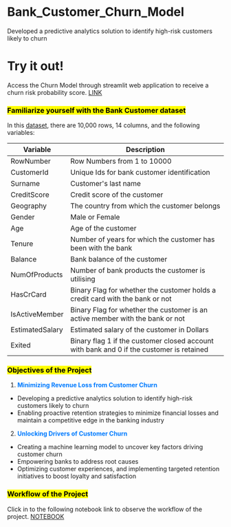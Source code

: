 # Bank_Customer_Churn_Model
Developed a predictive analytics solution to identify high-risk customers likely to churn

# Try it out! 
Access the Churn Model through streamlit web application to receive a churn risk probability score.
[LINK](https://bankcustomerschurn.streamlit.app/)

### <mark>Familiarize yourself with the Bank Customer dataset</mark>


In this [dataset](https://www.kaggle.com/datasets/shrutimechlearn/churn-modelling/data), there are 10,000 rows, 14 columns, and the following variables: 

Variable  |Description |
-----|-----| 
RowNumber|Row Numbers from 1 to 10000|
CustomerId|Unique Ids for bank customer identification|
Surname|Customer's last name|
CreditScore|Credit score of the customer|
Geography|The country from which the customer belongs
Gender|Male or Female
Age|Age of the customer
Tenure|Number of years for which the customer has been with the bank
Balance|Bank balance of the customer
NumOfProducts|Number of bank products the customer is utilising
HasCrCard|Binary Flag for whether the customer holds a credit card with the bank or not
IsActiveMember|Binary Flag for whether the customer is an active member with the bank or not
EstimatedSalary|Estimated salary of the customer in Dollars
Exited|Binary flag 1 if the customer closed account with bank and 0 if the customer is retained


### <mark>Objectives of the Project</mark>

1. <font color='#007bff'><b>Minimizing Revenue Loss from Customer Churn</b></font>
- Developing a predictive analytics solution to identify high-risk customers likely to churn
- Enabling proactive retention strategies to minimize financial losses and maintain a competitive edge in the banking industry

2. <font color='#007bff'><b>Unlocking Drivers of Customer Churn</b></font>
- Creating a machine learning model to uncover key factors driving customer churn
- Empowering banks to address root causes
- Optimizing customer experiences, and implementing targeted retention initiatives to boost loyalty and satisfaction

### <mark>Workflow of the Project</mark>

Click in to the following notebook link to observe the workflow of the project. [NOTEBOOK](https://github.com/hakanco/Bank_Customer_Churn_Model/blob/main/banking_churn_model.ipynb)